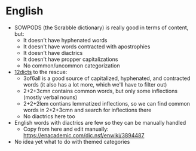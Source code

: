 # English

* SOWPODS (the Scrabble dictionary) is really good in terms of content, but:
    * It doesn't have hyphenated words
    * It doesn't have words contracted with apostrophies
    * It doesn't have diactrics
    * It doesn't have propper capitalizations
    * No common/uncommon categorization
* [12dicts](http://wordlist.aspell.net/12dicts/) to the rescue:
    * 3of6all is a good source of capitalized, hyphenated, and contracted words (it also has a lot more, which we'll have to filter out)
    * 2+2+3cmn contains common words, but only some inflections (mostly verbal nouns)
    * 2+2+2lem contians lemmatized inflections, so we can find common words in 2+2+3cmn and search for inflections there
    * No diactrics here too
* English words with diactrics are few so they can be manually handled
    * Copy from here and edit manually: https://enacademic.com/dic.nsf/enwiki/3894487
* No idea yet what to do with themed categories
